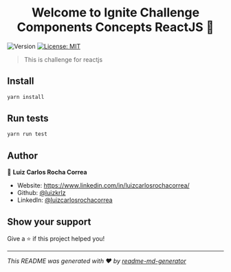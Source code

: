 <h1 align="center">Welcome to Ignite Challenge Components Concepts ReactJS 👋</h1>
<p>
  <img alt="Version" src="https://img.shields.io/badge/version-1.0.0-blue.svg?cacheSeconds=2592000" />
  <a href="#" target="_blank">
    <img alt="License: MIT" src="https://img.shields.io/badge/License-MIT-yellow.svg" />
  </a>
</p>

> This is challenge for reactjs

## Install

```sh
yarn install
```

## Run tests

```sh
yarn run test
```

## Author

👤 **Luiz Carlos Rocha Correa**

* Website: https://www.linkedin.com/in/luizcarlosrochacorrea/
* Github: [@luizkrlz](https://github.com/luizkrlz)
* LinkedIn: [@luizcarlosrochacorrea](https://linkedin.com/in/luizcarlosrochacorrea)

## Show your support

Give a ⭐️ if this project helped you!

***
_This README was generated with ❤️ by [readme-md-generator](https://github.com/kefranabg/readme-md-generator)_